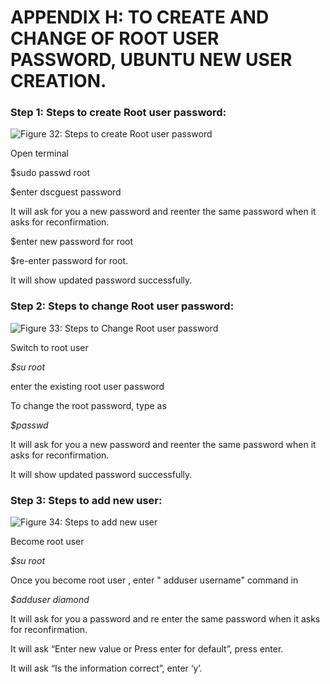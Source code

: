 # APPENDIX H: TO CREATE AND CHANGE OF ROOT USER PASSWORD, UBUNTU NEW USER CREATION.

### **Step 1:** **Steps to create Root user password:**

![Figure 32:  Steps to create Root user password](broken-reference)

&#x20;        Open terminal

&#x20;         $sudo passwd root

&#x20;         $enter dscguest password

&#x20;      It will ask for you a new password and reenter the same password when it asks for      reconfirmation.&#x20;

&#x20;    $enter new password for root

&#x20;    $re-enter password for root.

&#x20;    It will show updated password successfully.

### &#x20;**Step 2: Steps to change Root user password:**

![Figure 33:  Steps to Change Root user password](broken-reference)

&#x20;      Switch to root user

&#x20;     _$su root_

&#x20;      enter the existing root user password

&#x20;       To change the root password, type as

&#x20;       _$passwd_

&#x20;       It will ask for you a new password and reenter the same password when it asks for reconfirmation.     &#x20;

&#x20;       It will show updated password successfully.

### **Step 3: Steps to add new user:**

![Figure 34:  Steps to add new user](broken-reference)

&#x20;   Become root user

&#x20;   _$su root_

&#x20;   Once you become root user , enter  " adduser username" command  in

&#x20;    _$adduser diamond_

&#x20;    It will ask for you a password and re enter the same password when it asks for      reconfirmation.     &#x20;

&#x20;    It will ask “Enter new value or Press enter for default”, press enter.

&#x20;    It will ask “Is the information correct”, enter ‘y’.
